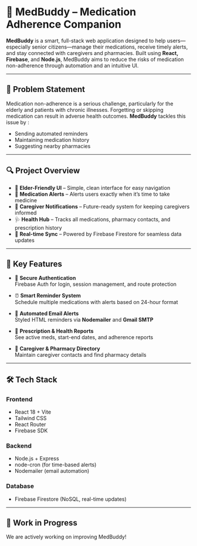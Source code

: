 # 💊 MedBuddy – Medication Adherence Companion

**MedBuddy** is a smart, full-stack web application designed to help users—especially senior citizens—manage their medications, receive timely alerts, and stay connected with caregivers and pharmacies. Built using **React, Firebase**, and **Node.js**, MedBuddy aims to reduce the risks of medication non-adherence through automation and an intuitive UI.

---

## 📌 Problem Statement

Medication non-adherence is a serious challenge, particularly for the elderly and patients with chronic illnesses. Forgetting or skipping medication can result in adverse health outcomes. **MedBuddy** tackles this issue by :
- Sending automated reminders
- Maintaining medication history
- Suggesting nearby pharmacies

---

## 🔍 Project Overview

- 🧓 **Elder-Friendly UI** – Simple, clean interface for easy navigation  
- 🔔 **Medication Alerts** – Alerts users exactly when it’s time to take medicine  
- 📧 **Caregiver Notifications** – Future-ready system for keeping caregivers informed  
- 🩺 **Health Hub** – Tracks all medications, pharmacy contacts, and prescription history  
- 🔁 **Real-time Sync** – Powered by Firebase Firestore for seamless data updates  

---

## 🌟 Key Features

- 🔐 **Secure Authentication**  
  Firebase Auth for login, session management, and route protection

- ⏰ **Smart Reminder System**  
  Schedule multiple medications with alerts based on 24-hour format

- 📧 **Automated Email Alerts**  
  Styled HTML reminders via **Nodemailer** and **Gmail SMTP**

- 📖 **Prescription & Health Reports**  
  See active meds, start-end dates, and adherence reports

- 🏥 **Caregiver & Pharmacy Directory**  
  Maintain caregiver contacts and find pharmacy details

---

## 🛠️ Tech Stack

### Frontend
- React 18 + Vite  
- Tailwind CSS  
- React Router  
- Firebase SDK

### Backend
- Node.js + Express  
- node-cron (for time-based alerts)  
- Nodemailer (email automation)  

### Database
- Firebase Firestore (NoSQL, real-time updates)

---

## 🚧 Work in Progress               
We are actively working on improving MedBuddy!
